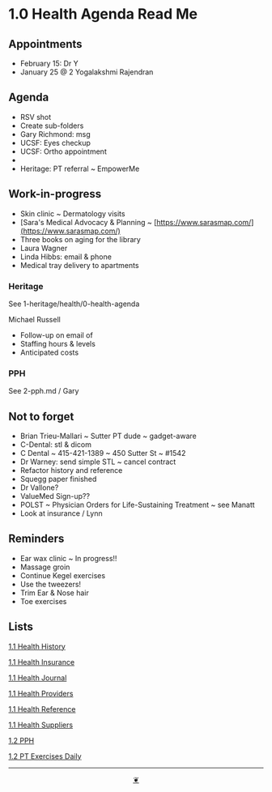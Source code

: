 # 1.0 Health Agenda Read Me

## Appointments

* February 15: Dr Y
* January 25 @ 2 Yogalakshmi Rajendran

## Agenda

* RSV shot
* Create sub-folders
* Gary Richmond: msg
* UCSF: Eyes checkup
* UCSF: Ortho appointment
*   
* Heritage: PT referral ~ EmpowerMe

## Work-in-progress

* Skin clinic ~ Dermatology visits
* \[Sara's Medical Advocacy & Planning ~ [https://www.sarasmap.com/](https://www.sarasmap.com/)
* Three books on aging for the library
* Laura Wagner
* Linda Hibbs: email & phone
* Medical tray delivery to apartments

### Heritage

See 1-heritage/health/0-health-agenda

Michael Russell

* Follow-up on email of
* Staffing hours & levels
* Anticipated costs

### PPH

See 2-pph.md / Gary

## Not to forget

* Brian Trieu-Mallari ~ Sutter PT dude ~ gadget-aware
* C-Dental: stl & dicom
* C Dental ~ 415-421-1389 ~ 450 Sutter St ~ #1542
* Dr Warney: send simple STL ~ cancel contract
* Refactor history and reference
* Squegg paper finished
* Dr Vallone?
* ValueMed Sign-up??
* POLST ~ Physician Orders for Life-Sustaining Treatment ~ see Manatt
* Look at insurance / Lynn

## Reminders

* Ear wax clinic ~ In progress!!
* Massage groin
* Continue Kegel exercises
* Use the tweezers!
* Trim Ear & Nose hair
* Toe exercises

## Lists

<a href="" onclick="parent.location.hash=&quot;https://api.github.com/repos/theo-armour/agenda/contents/1-health/1-health-history.md&quot;">1.1 Health History</a>

<a href="" onclick="parent.location.hash=&quot;https://api.github.com/repos/theo-armour/agenda/contents/1-health/1-health-insurance.md&quot;">1.1 Health Insurance</a>

<a href="" onclick="parent.location.hash=&quot;https://api.github.com/repos/theo-armour/agenda/contents/1-health/1-health-journal.md&quot;">1.1 Health Journal</a>

<a href="" onclick="parent.location.hash=&quot;https://api.github.com/repos/theo-armour/agenda/contents/1-health/1-health-providers.md&quot;">1.1 Health Providers</a>

<a href="" onclick="parent.location.hash=&quot;https://api.github.com/repos/theo-armour/agenda/contents/1-health/1-health-reference.md&quot;">1.1 Health Reference</a>

<a href="" onclick="parent.location.hash=&quot;https://api.github.com/repos/theo-armour/agenda/contents/1-health/1-health-suppliers.md&quot;">1.1 Health Suppliers</a>

<a href="" onclick="parent.location.hash=&quot;https://api.github.com/repos/theo-armour/agenda/contents/1-health/2-pph.md&quot;">1.2 PPH</a>

<a href="" onclick="parent.location.hash=&quot;https://api.github.com/repos/theo-armour/agenda/contents/1-health/2-pt-exercise-routines-daily.md&quot;">1.2 PT Exercises Daily</a>

***

<center title="Hello! Click me to go up to the top"><a class="aDingbat" href="javascript:window.scrollTo(0,0);">❦</a></center>